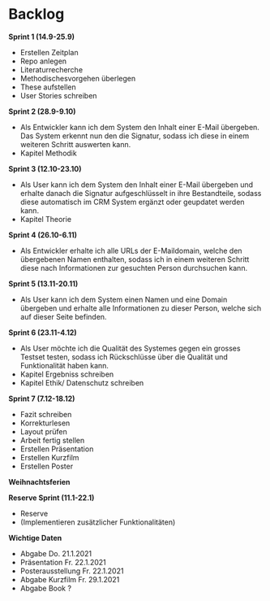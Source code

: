 # Backlog
**Sprint 1 (14.9-25.9)**
- Erstellen Zeitplan
- Repo anlegen
- Literaturrecherche
- Methodischesvorgehen überlegen
- These aufstellen
- User Stories schreiben

**Sprint 2 (28.9-9.10)**

- Als Entwickler kann ich dem System den Inhalt einer E-Mail übergeben. Das System erkennt nun den die Signatur, sodass ich diese in einem weiteren Schritt auswerten kann.
- Kapitel Methodik

**Sprint 3 (12.10-23.10)**

- Als User kann ich dem System den Inhalt einer E-Mail übergeben und erhalte danach die Signatur aufgeschlüsselt in ihre Bestandteile, sodass diese automatisch im CRM System ergänzt oder geupdatet werden kann.
- Kapitel Theorie

**Sprint 4 (26.10-6.11)**

- Als Entwickler erhalte ich alle URLs der E-Maildomain, welche den übergebenen Namen enthalten, sodass ich in einem weiteren Schritt diese nach Informationen zur gesuchten Person durchsuchen kann.

**Sprint 5 (13.11-20.11)**

- Als User kann ich dem System einen Namen und eine Domain übergeben und erhalte alle Informationen zu dieser Person, welche sich auf dieser Seite befinden.

**Sprint 6 (23.11-4.12)**

- Als User möchte ich die Qualität des Systemes gegen ein grosses Testset testen, sodass ich Rückschlüsse über die Qualität und Funktionalität haben kann.
- Kapitel Ergebniss schreiben
- Kapitel Ethik/ Datenschutz schreiben

**Sprint 7 (7.12-18.12)**

- Fazit schreiben
- Korrekturlesen
- Layout prüfen
- Arbeit fertig stellen
- Erstellen Präsentation
- Erstellen Kurzfilm
- Erstellen Poster

**Weihnachtsferien**

**Reserve Sprint (11.1-22.1)**

- Reserve
- (Implementieren zusätzlicher Funktionalitäten)

**Wichtige Daten**

- Abgabe Do. 21.1.2021
- Präsentation Fr. 22.1.2021
- Posterausstellung Fr. 22.1.2021
- Abgabe Kurzfilm Fr. 29.1.2021
- Abgabe Book ?